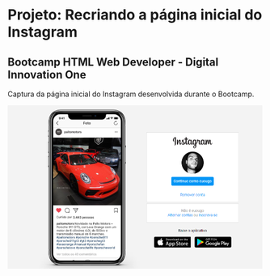 # Projeto: Recriando a página inicial do Instagram

## Bootcamp HTML Web Developer - Digital Innovation One

Captura da página inicial do Instagram desenvolvida durante o Bootcamp.

![Captura da página inicial do Instagram desenvolvida durante o Bootcamp](./Capture.PNG "Captura da Página Inicial do Instagram")
